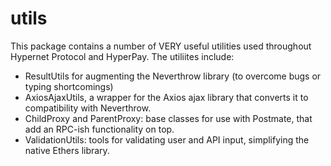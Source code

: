 # utils

This package contains a number of VERY useful utilities used throughout Hypernet Protocol and HyperPay. The utiliites include:

- ResultUtils for augmenting the Neverthrow library (to overcome bugs or typing shortcomings)
- AxiosAjaxUtils, a wrapper for the Axios ajax library that converts it to compatibility with Neverthrow.
- ChildProxy and ParentProxy: base classes for use with Postmate, that add an RPC-ish functionality on top.
- ValidationUtils: tools for validating user and API input, simplifying the native Ethers library.
